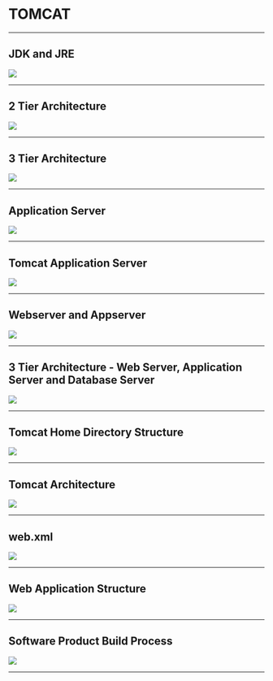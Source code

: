 # TOMCAT
---
## JDK and JRE

<img src="JDKandJRE.PNG"/>

---
## 2 Tier Architecture

<img src="2TierArchitecture.PNG"/>

---
## 3 Tier Architecture

<img src="3TierArchitecture.PNG"/>

---
## Application Server

<img src="ApplicationServer.PNG"/>

---
## Tomcat Application Server

<img src="TomcatApplicationServer.PNG"/>

---
## Webserver and Appserver

<img src="WebserverandAppserver.PNG"/>

---
## 3 Tier Architecture - Web Server, Application Server and Database Server

<img src="3TierArchitecture2.PNG"/>

---
## Tomcat Home Directory Structure

<img src="TomcatHomeDirectoryStructure.PNG"/>

---
## Tomcat Architecture

<img src="TomcatArchitecture.PNG"/>

---
## web.xml

<img src="web_xml.PNG"/>

---
## Web Application Structure

<img src="WebApplicationStructure.PNG"/>

---
## Software Product Build Process

<img src="SoftwareProductBuildProcess.PNG"/>

---
